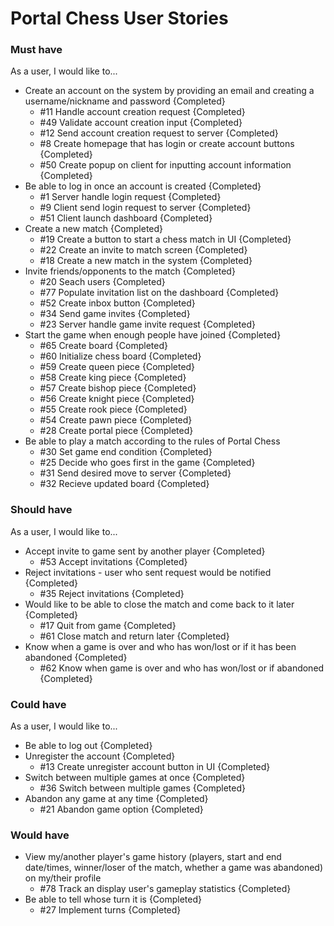 # Portal Chess User Stories

### Must have

As a user, I would like to...
* Create an account on the system by providing an email and creating a username/nickname and password {Completed}
  * #11 Handle account creation request {Completed}
  * #49 Validate account creation input {Completed}
  * #12 Send account creation request to server {Completed}
  * #8 Create homepage that has login or create account buttons {Completed}
  * #50 Create popup on client for inputting account information {Completed}
* Be able to log in once an account is created {Completed}
  * #1 Server handle login request {Completed}
  * #9 Client send login request to server {Completed}
  * #51 Client launch dashboard {Completed}
* Create a new match {Completed}
  * #19 Create a button to start a chess match in UI {Completed}
  * #22 Create an invite to match screen {Completed}
  * #18 Create a new match in the system {Completed}
* Invite friends/opponents to the match {Completed}
  * #20 Seach users {Completed}
  * #77 Populate invitation list on the dashboard {Completed}
  * #52 Create inbox button {Completed}
  * #34 Send game invites {Completed}
  * #23 Server handle game invite request {Completed}
* Start the game when enough people have joined {Completed}
  * #65 Create board {Completed}
  * #60 Initialize chess board {Completed}
  * #59 Create queen piece {Completed}
  * #58 Create king piece {Completed}
  * #57 Create bishop piece {Completed}
  * #56 Create knight piece {Completed}
  * #55 Create rook piece {Completed}
  * #54 Create pawn piece {Completed}
  * #28 Create portal piece {Completed}
* Be able to play a match according to the rules of Portal Chess
  * #30 Set game end condition {Completed} 
  * #25 Decide who goes first in the game {Completed}
  * #31 Send desired move to server {Completed}
  * #32 Recieve updated board {Completed}

### Should have

As a user, I would like to...
* Accept invite to game sent by another player {Completed}
  * #53 Accept invitations {Completed}
* Reject invitations - user who sent request would be notified {Completed}
  * #35 Reject invitations {Completed}
* Would like to be able to close the match and come back to it later {Completed}
  * #17 Quit from game {Completed}
  * #61 Close match and return later {Completed}
* Know when a game is over and who has won/lost or if it has been abandoned {Completed}
  * #62 Know when game is over and who has won/lost or if abandoned {Completed}

### Could have

As a user, I would like to...
* Be able to log out {Completed}
* Unregister the account {Completed}
  * #13 Create unregister account button in UI {Completed}
* Switch between multiple games at once {Completed}
  * #36 Switch between multiple games {Completed}
* Abandon any game at any time {Completed}
  * #21 Abandon game option {Completed}

### Would have
* View my/another player's game history (players, start and end date/times, winner/loser of the match, whether a game was abandoned) on my/their profile
  * #78 Track an display user's gameplay statistics {Completed}
* Be able to tell whose turn it is {Completed}
  * #27 Implement turns {Completed}
